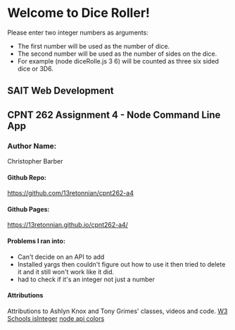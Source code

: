# Welcome to Dice Roller!
Please enter two integer numbers as arguments:
- The first number will be used as the number of dice.
- The second number will be used as the number of sides on the dice.
- For example (node diceRolle.js 3 6) will be counted as three six sided dice or 3D6.

## SAIT Web Development
## CPNT 262 Assignment 4 - Node Command Line App

### Author Name:
Christopher Barber

#### Github Repo:
https://github.com/13retonnian/cpnt262-a4
#### Github Pages:
https://13retonnian.github.io/cpnt262-a4/

#### Problems I ran into:
- Can't decide on an API to add
- Installed yargs then couldn't figure out how to use it then tried to delete it and it still won't work like it did.
- had to check if it's an integer not just a number 

#### Attributions
Attributions to Ashlyn Knox and Tony Grimes' classes, videos and code.
[W3 Schools isInteger](https://www.w3schools.com/jsref/jsref_isinteger.asp)
[node api colors](https://www.npmjs.com/package/colors)